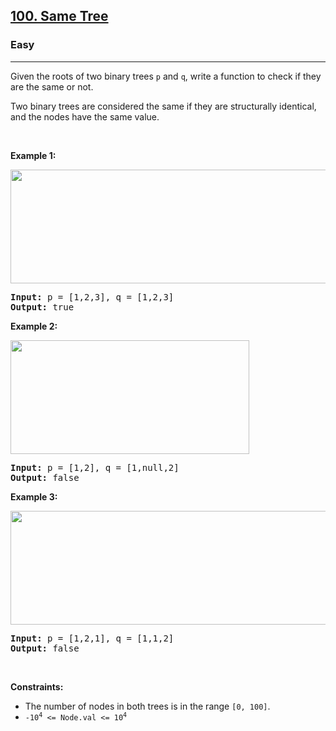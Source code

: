 <h2><a href="https://leetcode.com/problems/same-tree/">100. Same Tree</a></h2><h3>Easy</h3><hr><div style="user-select: auto;" data-read-aloud-multi-block="true"><p style="user-select: auto;">Given the roots of two binary trees <code style="user-select: auto;">p</code> and <code style="user-select: auto;">q</code>, write a function to check if they are the same or not.</p>

<p style="user-select: auto;">Two binary trees are considered the same if they are structurally identical, and the nodes have the same value.</p>

<p style="user-select: auto;">&nbsp;</p>
<p style="user-select: auto;"><strong class="example" style="user-select: auto;">Example 1:</strong></p>
<img alt="" src="https://assets.leetcode.com/uploads/2020/12/20/ex1.jpg" style="width: 622px; height: 182px; user-select: auto;">
<pre style="user-select: auto;"><strong style="user-select: auto;">Input:</strong> p = [1,2,3], q = [1,2,3]
<strong style="user-select: auto;">Output:</strong> true
</pre>

<p style="user-select: auto;"><strong class="example" style="user-select: auto;">Example 2:</strong></p>
<img alt="" src="https://assets.leetcode.com/uploads/2020/12/20/ex2.jpg" style="width: 382px; height: 182px; user-select: auto;">
<pre style="user-select: auto;"><strong style="user-select: auto;">Input:</strong> p = [1,2], q = [1,null,2]
<strong style="user-select: auto;">Output:</strong> false
</pre>

<p style="user-select: auto;"><strong class="example" style="user-select: auto;">Example 3:</strong></p>
<img alt="" src="https://assets.leetcode.com/uploads/2020/12/20/ex3.jpg" style="width: 622px; height: 182px; user-select: auto;">
<pre style="user-select: auto;"><strong style="user-select: auto;">Input:</strong> p = [1,2,1], q = [1,1,2]
<strong style="user-select: auto;">Output:</strong> false
</pre>

<p style="user-select: auto;">&nbsp;</p>
<p style="user-select: auto;"><strong style="user-select: auto;">Constraints:</strong></p>

<ul style="user-select: auto;">
	<li style="user-select: auto;">The number of nodes in both trees is in the range <code style="user-select: auto;">[0, 100]</code>.</li>
	<li style="user-select: auto;"><code style="user-select: auto;">-10<sup style="user-select: auto;">4</sup> &lt;= Node.val &lt;= 10<sup style="user-select: auto;">4</sup></code></li>
</ul>
</div>